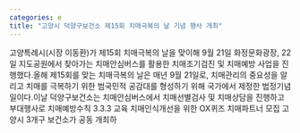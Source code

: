 ```yaml
---
categories: e
title: "고양시 덕양구보건소 제15회 치매극복의 날 기념 행사 개최"
---
```

고양특례시(시장 이동환)가 제15회 치매극복의 날을 맞이해 9월 21일 화정문화광장, 22일 지도공원에서 찾아가는 치매안심버스를 활용한 치매조기검진 및 치매예방 사업을 진행했다.올해 제15회를 맞는 치매극복의 날은 매년 9월 21일로, 치매관리의 중요성을 알리고 치매를 극복하기 위한 범국민적 공감대를 형성하기 위해 국가에서 제정한 법정기념일이다.이날 덕양구보건소는 치매안심버스에서 치매선별검사 및 치매상담을 진행하고 부대행사로 치매예방수칙 3.3.3 교육 치매인식개선을 위한 OX퀴즈 치매파트너 모집 고양시 3개구 보건소가 공동 개최하